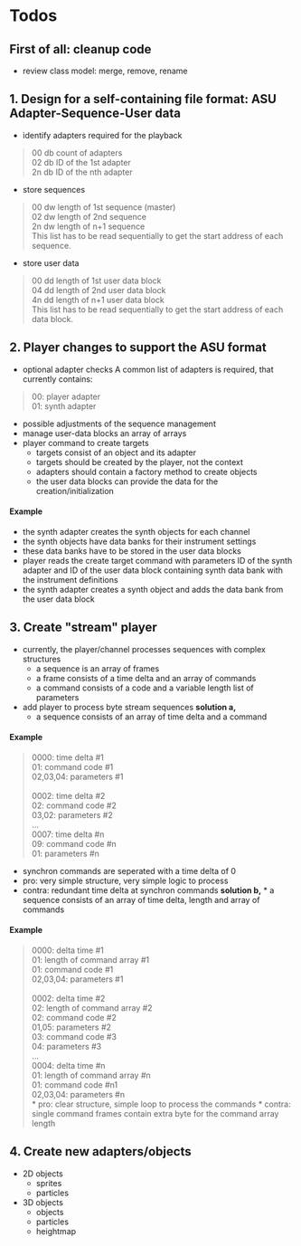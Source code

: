 # Todos

## First of all: cleanup code
 * review class model: merge, remove, rename

## 1. Design for a self-containing file format: ASU Adapter-Sequence-User data
 * identify adapters required for the playback
>   00 db count of adapters<br/>
>   02 db ID of the 1st adapter<br/>
>   2n db ID of the nth adapter<br/>
 * store sequences
>   00 dw length of 1st sequence (master)<br/>
>   02 dw length of 2nd sequence<br/>
>   2n dw length of n+1 sequence<br/>
   This list has to be read sequentially to get the start address of each sequence.
 * store user data
>   00 dd length of 1st user data block<br/>
>   04 dd length of 2nd user data block<br/>
>   4n dd length of n+1 user data block<br/>
   This list has to be read sequentially to get the start address of each data block.

## 2. Player changes to support the ASU format
 * optional adapter checks
   A common list of adapters is required, that currently contains:
>   00: player adapter<br/>
>   01: synth adapter<br/>
 * possible adjustments of the sequence management
 * manage user-data blocks
   an array of arrays
 * player command to create targets
   * targets consist of an object and its adapter
   * targets should be created by the player, not the context
   * adapters should contain a factory method to create objects
   * the user data blocks can provide the data for the creation/initialization<br/>
#### Example
 * the synth adapter creates the synth objects for each channel
 * the synth objects have data banks for their instrument settings
 * these data banks have to be stored in the user data blocks
 * player reads the create target command with parameters ID of the synth adapter and ID of the user data block containing synth data bank with the instrument definitions
 * the synth adapter creates a synth object and adds the data bank from the user data block

## 3. Create "stream" player
 * currently, the player/channel processes sequences with complex structures
   * a sequence is an array of frames
   * a frame consists of a time delta and an array of commands
   * a command consists of a code and a variable length list of parameters
 * add player to process byte stream sequences
   __solution a,__
   * a sequence consists of an array of time delta and a command
#### Example
>    0000: time delta #1<br/>
>    01: command code #1<br/>
>    02,03,04: parameters #1<br/>
>    <br/>
>    0002: time delta #2<br/>
>    02: command code #2<br/>
>    03,02: parameters #2<br/>
>    ...<br/>
>    0007: time delta #n<br/>
>    09: command code #n<br/>
>    01: parameters #n<br/>

   * synchron commands are seperated with a time delta of 0
   * pro: very simple structure, very simple logic to process
   * contra: redundant time delta at synchron commands
  __solution b,__
    * a sequence consists of an array of time delta, length and array of commands<br/>
#### Example
>  0000: delta time #1<br/>
>  01: length of command array #1<br/>
>  01: command code #1<br/>
>  02,03,04: parameters #1<br/>
><br/>
>  0002: delta time #2<br/>
>  02: length of command array #2<br/>
>  02: command code #2<br/>
>  01,05: parameters #2<br/>
>  03: command code #3<br/>
>  04: parameters #3<br/>
>  ...<br/>
>  0004: delta time #n<br/>
>  01: length of command array #n<br/>
>  01: command code #n1<br/>
>  02,03,04: parameters #n<br/>
    * pro: clear structure, simple loop to process the commands
    * contra: single command frames contain extra byte for the command array length

## 4. Create new adapters/objects
 * 2D objects
   * sprites
   * particles
 * 3D objects
   * objects
   * particles
   * heightmap
